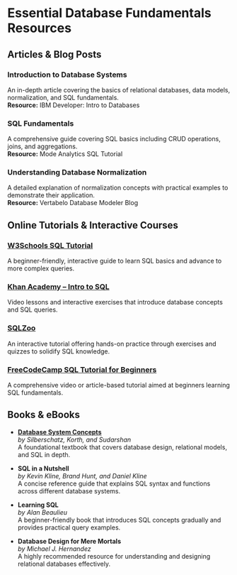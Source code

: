# Essential Database Fundamentals Resources

## Articles & Blog Posts

### Introduction to Database Systems
An in-depth article covering the basics of relational databases, data models, normalization, and SQL fundamentals.  
**Resource:** IBM Developer: Intro to Databases

### SQL Fundamentals
A comprehensive guide covering SQL basics including CRUD operations, joins, and aggregations.  
**Resource:** Mode Analytics SQL Tutorial

### Understanding Database Normalization
A detailed explanation of normalization concepts with practical examples to demonstrate their application.  
**Resource:** Vertabelo Database Modeler Blog

## Online Tutorials & Interactive Courses

### [W3Schools SQL Tutorial](https://www.w3schools.com/sql/)
A beginner-friendly, interactive guide to learn SQL basics and advance to more complex queries.

### [Khan Academy – Intro to SQL](https://www.khanacademy.org/computing/computer-programming/sql)
Video lessons and interactive exercises that introduce database concepts and SQL queries.

### [SQLZoo](https://sqlzoo.net/)
An interactive tutorial offering hands-on practice through exercises and quizzes to solidify SQL knowledge.

### [FreeCodeCamp SQL Tutorial for Beginners](https://www.freecodecamp.org/news/learn-sql-basics-for-free/)
A comprehensive video or article-based tutorial aimed at beginners learning SQL fundamentals.

## Books & eBooks

- **[Database System Concepts](https://mrce.in/ebooks/Database%20System%20Concepts%207th%20Ed.pdf)**  
  *by Silberschatz, Korth, and Sudarshan*  
  A foundational textbook that covers database design, relational models, and SQL in depth.

- **SQL in a Nutshell**  
  *by Kevin Kline, Brand Hunt, and Daniel Kline*  
  A concise reference guide that explains SQL syntax and functions across different database systems.

- **Learning SQL**  
  *by Alan Beaulieu*  
  A beginner-friendly book that introduces SQL concepts gradually and provides practical query examples.

- **Database Design for Mere Mortals**  
  *by Michael J. Hernandez*  
  A highly recommended resource for understanding and designing relational databases effectively.
